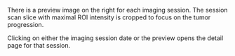 There is a preview image on the right for each imaging session.
The session scan slice with maximal ROI intensity is cropped to
focus on the tumor progression.

Clicking on either the imaging session date or the preview
opens the detail page for that session.
